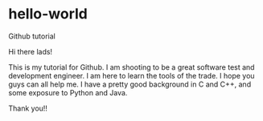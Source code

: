 # hello-world
Github tutorial


Hi there lads!

This is my tutorial for Github. I am shooting to be a great software test and development engineer. I am here to learn the tools of the trade. I hope you guys can all help me. I have a pretty good background in C and C++, and some exposure to Python and Java. 

Thank you!!

